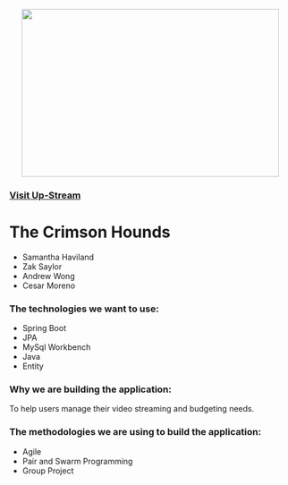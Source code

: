 <p align="center">
  <img width="460" height="300" src="https://i.ibb.co/5WM5rMD/logo-1.png "Up-Stream Logo"">
</p>

### [Visit Up-Stream](http://18.223.75.248:8080/UpStream/index.do "Up-Stream Homepage")


# The Crimson Hounds

* Samantha Haviland
* Zak Saylor
* Andrew Wong
* Cesar Moreno

### The technologies we want to use:

* Spring Boot
* JPA
* MySql Workbench
* Java
* Entity

### Why we are building the application:
To help users manage their video streaming and budgeting needs.

### The methodologies we are using to build the application:
* Agile
* Pair and Swarm Programming
* Group Project

